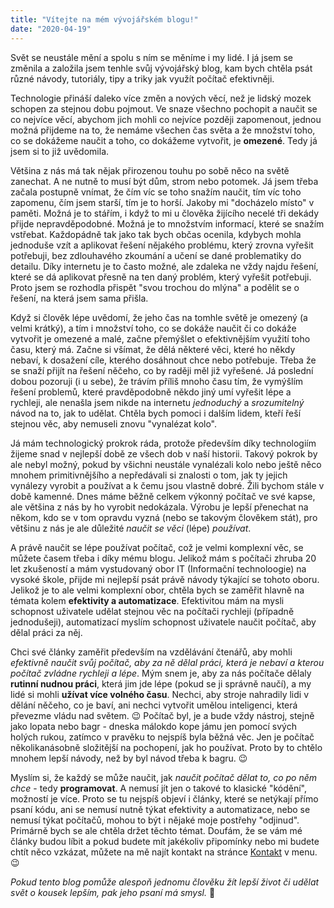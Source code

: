 ```yaml
---
title: "Vítejte na mém vývojářském blogu!"
date: "2020-04-19"
---
```

Svět se neustále mění a spolu s ním se měníme i my lidé. I já jsem se změnila a založila jsem tenhle svůj vývojářský blog, kam bych chtěla psát různé návody, tutoriály, tipy a triky jak využít počítač efektivněji.
 
Technologie přináší daleko více změn a nových věcí, než je lidský mozek schopen za stejnou dobu pojmout. Ve snaze všechno pochopit a naučit se co nejvíce věcí, abychom jich mohli co nejvíce později zapomenout, jednou možná přijdeme na to, že nemáme všechen čas světa a že množství toho, co se dokážeme naučit a toho, co dokážeme vytvořit, je **omezené**. Tedy já jsem si to již uvědomila.

Většina z nás má tak nějak přirozenou touhu po sobě něco na světě zanechat. A ne nutně to musí být dům, strom nebo potomek. Já jsem třeba začala postupně vnímat, že čím víc se toho snažím naučit, tím víc toho zapomenu, čím jsem starší, tím je to horší. Jakoby mi "docházelo místo" v paměti. Možná je to stářím, i když to mi u člověka žijícího necelé tři dekády přijde nepravděpodobné. Možná je to množstvím informací, které se snažím vstřebat. Každopádně tak jako tak bych občas ocenila, kdybych mohla jednoduše vzít a aplikovat řešení nějakého problému, který zrovna vyřešit potřebuji, bez zdlouhavého zkoumání a učení se dané problematiky do detailu. Díky internetu je to často možné, ale zdaleka ne vždy najdu řešení, které se dá aplikovat přesně na ten daný problém, který vyřešit potřebuji. Proto jsem se rozhodla přispět "svou trochou do mlýna" a podělit se o řešení, na která jsem sama přišla.

Když si člověk lépe uvědomí, že jeho čas na tomhle světě je omezený (a velmi krátký), a tím i množství toho, co se dokáže naučit či co dokáže vytvořit je omezené a malé, začne přemýšlet o efektivnějším využití toho času, který má. Začne si všímat, že dělá některé věci, které ho někdy nebaví, k dosažení cíle, kterého dosáhnout chce nebo potřebuje. Třeba že se snaží přijít na řešení něčeho, co by raději měl již vyřešené. Já poslední dobou pozoruji (i u sebe), že trávím příliš mnoho času tím, že vymýšlím řešení problemů, které pravděpodobně někdo jiný umí vyřešit lépe a rychleji, ale nenašla jsem nikde na internetu _jednoduchý_ a _srozumitelný_ návod na to, jak to udělat. Chtěla bych pomoci i dalším lidem, kteří řeší stejnou věc, aby nemuseli znovu "vynalézat kolo".

Já mám technologický prokrok ráda, protože především díky technologiím žijeme snad v nejlepší době ze všech dob v naší historii. Takový pokrok by ale nebyl možný, pokud by všichni neustále vynalézali kolo nebo ještě něco mnohem primitivnějšího a nepředávali si znalosti o tom, jak ty jejich vynálezy vyrobit a používat a k čemu jsou vlastně dobré. Žili bychom stále v době kamenné. Dnes máme běžně celkem výkonný počítač ve své kapse, ale většina z nás by ho vyrobit nedokázala. Výrobu je lepší přenechat na někom, kdo se v tom opravdu vyzná (nebo se takovým člověkem stát), pro většinu z nás je ale důležité _naučit se věci_ (lépe) _používat_.
 
A právě naučit se lépe používat počítač, což je velmi komplexní věc, se můžete časem třeba i díky mému blogu. Jelikož mám s počítači zhruba 20 let zkušeností a mám vystudovaný obor IT (Informační technoloogie) na vysoké škole, přijde mi nejlepší psát právě návody týkající se tohoto oboru. Jelikož je to ale velmi komplexní obor, chtěla bych se zaměřit hlavně na témata kolem **efektivity a automatizace**. Efektivitou mám na mysli schopnost uživatele udělat stejnou věc na počítači rychleji (případně jednodušeji), automatizací myslím schopnost uživatele naučit počítač, aby dělal práci za něj.
 
Chci své články zaměřit především na vzdělávání čtenářů, aby mohli _efektivně naučit svůj počítač, aby za ně dělal práci, která je nebaví a kterou počítač zvládne rychleji a lépe_. Mým snem je, aby za nás počítače dělaly **rutinní nudnou práci**, která jim jde lépe (pokud se ji správně naučí), a my lidé si mohli **užívat více volného času**. Nechci, aby stroje nahradily lidi v dělání něčeho, co je baví, ani nechci vytvořit umělou inteligenci, která převezme vládu nad světem. 😉 Počítač byl, je a bude vždy nástroj, stejně jako lopata nebo bagr - dneska málokdo kope jámu jen pomocí svých holých rukou, zatímco v pravěku to nejspíš byla běžná věc. Jen je počítač několikanásobně složitější na pochopení, jak ho používat. Proto by to chtělo mnohem lepší návody, než by byl návod třeba k bagru. 😉

Myslím si, že každý se může naučit, jak _naučit počítač dělat to, co po něm chce_ - tedy **programovat**. A nemusí jít jen o takové to klasické "kódění", možností je více. Proto se tu nejspíš objeví i články, které se netýkají přímo psaní kódu, ani se nemusí nutně týkat efektivity a automatizace, nebo se nemusí týkat počítačů, mohou to být i nějaké moje postřehy "odjinud". Primárně bych se ale chtěla držet těchto témat. Doufám, že se vám mé články budou líbit a pokud budete mít jakékoliv připomínky nebo mi budete chtít něco vzkázat, můžete na mě najít kontakt na stránce [Kontakt](/kontakt) v menu. 😉

_Pokud tento blog pomůže alespoň jednomu člověku žít lepší život či udělat svět o kousek lepším, pak jeho psaní má smysl._ 🙂